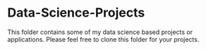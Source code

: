 # Data-Science-Projects
This folder contains some of my data science based projects or applications. Please feel free to clone this folder for your projects. 


